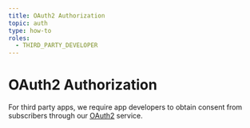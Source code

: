 ```yaml
---
title: OAuth2 Authorization
topic: auth
type: how-to
roles:
  - THIRD_PARTY_DEVELOPER
---
```


# OAuth2 Authorization

For third party apps, we require app developers to obtain consent from
subscribers through our [OAuth2](/auth/overview/overview/#oauth-20) service.

